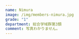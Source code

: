 ```yaml
---
name: Nimura
image: /img/members-nimura.jpg
grade: "1"
department: 総合学域群第3類
comment: 写真わかりません。
---
```

